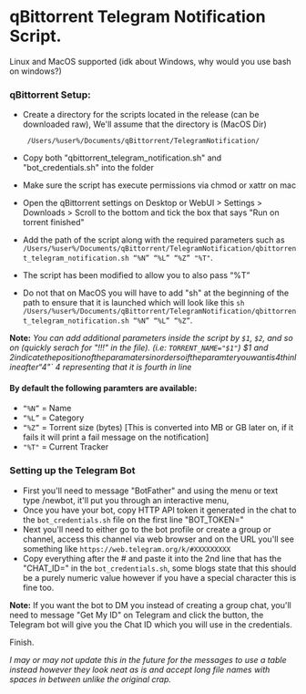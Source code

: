 # qBittorrent Telegram Notification Script.

Linux and MacOS supported (idk about Windows, why would you use bash on windows?)

### qBittorrent Setup:

* Create a directory for the scripts located in the release (can be downloaded raw), We'll assume that the directory is (MacOS Dir)
  
  ` /Users/%user%/Documents/qBittorrent/TelegramNotification/`

* Copy both "qbittorrent_telegram_notification.sh" and "bot_credentials.sh" into the folder

* Make sure the script has execute permissions via chmod or xattr on mac

* Open the qBittorrent settings on Desktop or WebUI > Settings > Downloads > Scroll to the bottom and tick the box that says "Run on torrent finished"
  
* Add the path of the script along with the required parameters such as `/Users/%user%/Documents/qBittorrent/TelegramNotification/qbittorrent_telegram_notification.sh “%N” “%L” “%Z” "%T"`.

* The script has been modified to allow you to also pass “%T”

* Do not that on MacOS you will have to add "sh" at the beginning of the path to ensure that it is launched which will look like this `sh /Users/%user%/Documents/qBittorrent/TelegramNotification/qbittorrent_telegram_notification.sh “%N” “%L” “%Z”`.

**Note:** *You can add additional parameters inside the script by `$1`, `$2`, and so on (quickly serach for "!!!" in the file). (i.e: `TORRENT_NAME="$1"`) $1 and $2 indicate the position of the paramaters in order so if the paramter you want is 4th in line after “%N” “%L” “%Z” you will specify `PARAMETER="$4"` 4 representing that it is fourth in line*

#### By default the following paramters are available:
* `“%N”` = Name
* `“%L”` = Category
* `“%Z”` = Torrent size (bytes) [This is converted into MB or GB later on, if it fails it will print a fail message on the notification]
* `"%T"` = Current Tracker

### Setting up the Telegram Bot
* First you'll need to message "BotFather" and using the menu or text type /newbot, it'll put you through an interactive menu,
* Once you have your bot, copy HTTP API token it generated in the chat to the `bot_credentials.sh` file on the first line "BOT_TOKEN="
* Next you'll need to either go to the bot profile or create a group or channel, access this channel via web browser and on the URL you'll see something like `https://web.telegram.org/k/#XXXXXXXXX`
* Copy everything after the # and paste it into the 2nd line that has the "CHAT_ID=" in the `bot_credentials.sh`, some blogs state that this should be a purely numeric value however if you have a special character this is fine too.

**Note:** If you want the bot to DM you instead of creating a group chat, you'll need to message "Get My ID" on Telegram and click the button, the Telegram bot will give you the Chat ID which you will use in the credentials.

  Finish.

  *I may or may not update this in the future for the messages to use a table instead however they look neat as is and accept long file names with spaces in between unlike the original crap.*
